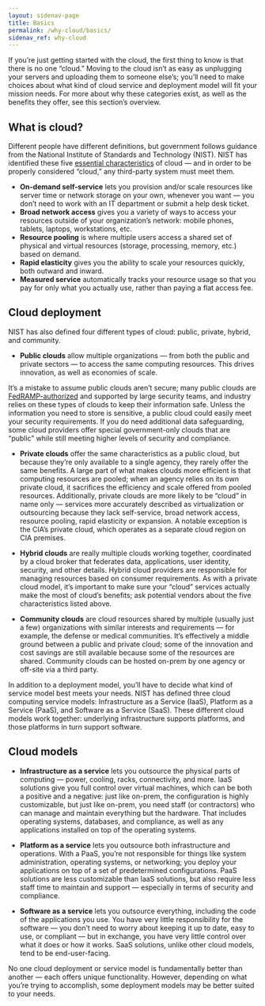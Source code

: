```yaml
---
layout: sidenav-page
title: Basics
permalink: /why-cloud/basics/
sidenav_ref: why-cloud
---
```


If you’re just getting started with the cloud, the first thing to know is that there is no one “cloud.” Moving to the cloud isn’t as easy as unplugging your servers and uploading them to someone else’s; you’ll need to make choices about what kind of cloud service and deployment model will fit your mission needs. For more about why these categories exist, as well as the benefits they offer, see this section’s overview.

## What is cloud?

Different people have different definitions, but government follows guidance from the National Institute of Standards and Technology (NIST). NIST has identified these five [essential characteristics](https://nvlpubs.nist.gov/nistpubs/Legacy/SP/nistspecialpublication800-145.pdf) of cloud — and in order to be properly considered “cloud,” any third-party system must meet them.

  * **On-demand self-service** lets you provision and/or scale resources like server time or network storage on your own, whenever you want — you don’t need to work with an IT department or submit a help desk ticket.
* **Broad network access** gives you a variety of ways to access your resources outside of your organization’s network: mobile phones, tablets, laptops, workstations, etc.
* **Resource pooling** is where multiple users access a shared set of physical and virtual resources (storage, processing, memory, etc.) based on demand. 
* **Rapid elasticity** gives you the ability to scale your resources quickly, both outward and inward.
* **Measured service** automatically tracks your resource usage so that you pay for only what you actually use, rather than paying a flat access fee. 


## Cloud deployment

NIST has also defined four different types of cloud: public, private, hybrid, and community. 

* **Public clouds** allow multiple organizations — from both the public and private sectors — to access the same computing resources. This drives innovation, as well as economies of scale. 

It’s a mistake to assume public clouds aren’t secure; many public clouds are [FedRAMP-authorized](https://www.fedramp.gov/about/) and supported by large security teams, and industry relies on these types of clouds to keep their information safe. Unless the information you need to store is sensitive, a public cloud could easily meet your security requirements. If you do need additional data safeguarding, some cloud providers offer special government-only clouds that are “public” while still meeting higher levels of security and compliance.

* **Private clouds** offer the same characteristics as a public cloud, but because they’re only available to a single agency, they rarely offer the same benefits. A large part of what makes clouds more efficient is that computing resources are pooled; when an agency relies on its own private cloud, it sacrifices the efficiency and scale offered from pooled resources. Additionally, private clouds are more likely to be “cloud” in name only — services more accurately described as virtualization or outsourcing because they lack self-service, broad network access, resource pooling, rapid elasticity or expansion. A notable exception is the CIA’s private cloud, which operates as a separate cloud region on CIA premises.


* **Hybrid clouds** are really multiple clouds working together, coordinated by a cloud broker that federates data, applications, user identity, security, and other details. Hybrid cloud providers are responsible for managing resources based on consumer requirements. As with a private cloud model, it’s important to make sure your “cloud” services actually make the most of cloud’s benefits; ask potential vendors about the five characteristics listed above.

* **Community clouds** are cloud resources shared by multiple (usually just a few) organizations with similar interests and requirements — for example, the defense or medical communities. It’s effectively a middle ground between a public and private cloud; some of the innovation and cost savings are still available because some of the resources are shared. Community clouds can be hosted on-prem by one agency or off-site via a third party.

In addition to a deployment model, you’ll have to decide what kind of service model best meets your needs. NIST has defined three cloud computing service models: Infrastructure as a Service (IaaS), Platform as a Service (PaaS), and Software as a Service (SaaS). These different cloud models work together: underlying infrastructure supports platforms, and those platforms in turn support software.

## Cloud models

* **Infrastructure as a service** lets you outsource the physical parts of computing — power, cooling, racks, connectivity, and more. IaaS solutions give you full control over virtual machines, which can be both a positive and a negative: just like on-prem, the configuration is highly customizable, but just like on-prem, you need staff (or contractors) who can manage and maintain everything but the hardware. That includes operating systems, databases, and compliance, as well as any applications installed on top of the operating systems.


* **Platform as a service** lets you outsource both infrastructure and operations. With a PaaS, you’re not responsible for things like system administration, operating systems, or networking; you deploy your applications on top of a set of predetermined configurations. PaaS solutions are less customizable than IaaS solutions, but also require less staff time to maintain and support — especially in terms of security and compliance.

* **Software as a service** lets you outsource everything, including the code of the applications you use. You have very little responsibility for the software — you don’t need to worry about keeping it up to date, easy to use, or compliant — but in exchange, you have very little control over what it does or how it works. SaaS solutions, unlike other cloud models, tend to be end-user-facing.

No one cloud deployment or service model is fundamentally better than another — each offers unique functionality. However, depending on what you’re trying to accomplish, some deployment models may be better suited to your needs. 
